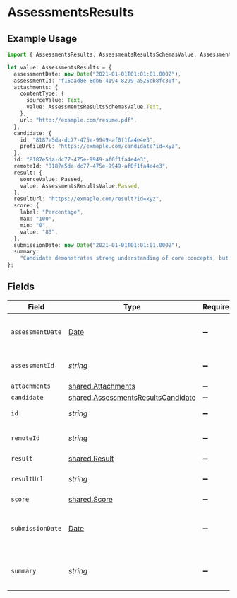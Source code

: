 # AssessmentsResults

## Example Usage

```typescript
import { AssessmentsResults, AssessmentsResultsSchemasValue, AssessmentsResultsValue } from "@stackone/stackone-client-ts/sdk/models/shared";

let value: AssessmentsResults = {
  assessmentDate: new Date("2021-01-01T01:01:01.000Z"),
  assessmentId: "f15aad8e-8db6-4194-8299-a525eb8fc30f",
  attachments: {
    contentType: {
      sourceValue: Text,
      value: AssessmentsResultsSchemasValue.Text,
    },
    url: "http://example.com/resume.pdf",
  },
  candidate: {
    id: "8187e5da-dc77-475e-9949-af0f1fa4e4e3",
    profileUrl: "https://exmaple.com/candidate?id=xyz",
  },
  id: "8187e5da-dc77-475e-9949-af0f1fa4e4e3",
  remoteId: "8187e5da-dc77-475e-9949-af0f1fa4e4e3",
  result: {
    sourceValue: Passed,
    value: AssessmentsResultsValue.Passed,
  },
  resultUrl: "https://exmaple.com/result?id=xyz",
  score: {
    label: "Percentage",
    max: "100",
    min: "0",
    value: "80",
  },
  submissionDate: new Date("2021-01-01T01:01:01.000Z"),
  summary:
    "Candidate demonstrates strong understanding of core concepts, but struggles with application",
};
```

## Fields

| Field                                                                                           | Type                                                                                            | Required                                                                                        | Description                                                                                     | Example                                                                                         |
| ----------------------------------------------------------------------------------------------- | ----------------------------------------------------------------------------------------------- | ----------------------------------------------------------------------------------------------- | ----------------------------------------------------------------------------------------------- | ----------------------------------------------------------------------------------------------- |
| `assessmentDate`                                                                                | [Date](https://developer.mozilla.org/en-US/docs/Web/JavaScript/Reference/Global_Objects/Date)   | :heavy_minus_sign:                                                                              | The start date of the candidate assessment                                                      | 2021-01-01T01:01:01.000Z                                                                        |
| `assessmentId`                                                                                  | *string*                                                                                        | :heavy_minus_sign:                                                                              | The id of the candidate assessment                                                              | f15aad8e-8db6-4194-8299-a525eb8fc30f                                                            |
| `attachments`                                                                                   | [shared.Attachments](../../../sdk/models/shared/attachments.md)                                 | :heavy_minus_sign:                                                                              | N/A                                                                                             |                                                                                                 |
| `candidate`                                                                                     | [shared.AssessmentsResultsCandidate](../../../sdk/models/shared/assessmentsresultscandidate.md) | :heavy_minus_sign:                                                                              | N/A                                                                                             |                                                                                                 |
| `id`                                                                                            | *string*                                                                                        | :heavy_minus_sign:                                                                              | Unique identifier                                                                               | 8187e5da-dc77-475e-9949-af0f1fa4e4e3                                                            |
| `remoteId`                                                                                      | *string*                                                                                        | :heavy_minus_sign:                                                                              | Provider's unique identifier                                                                    | 8187e5da-dc77-475e-9949-af0f1fa4e4e3                                                            |
| `result`                                                                                        | [shared.Result](../../../sdk/models/shared/result.md)                                           | :heavy_minus_sign:                                                                              | N/A                                                                                             |                                                                                                 |
| `resultUrl`                                                                                     | *string*                                                                                        | :heavy_minus_sign:                                                                              | The assessment`s result url                                                                     | https://exmaple.com/result?id=xyz                                                               |
| `score`                                                                                         | [shared.Score](../../../sdk/models/shared/score.md)                                             | :heavy_minus_sign:                                                                              | N/A                                                                                             |                                                                                                 |
| `submissionDate`                                                                                | [Date](https://developer.mozilla.org/en-US/docs/Web/JavaScript/Reference/Global_Objects/Date)   | :heavy_minus_sign:                                                                              | The submission date of the candidate assessment                                                 | 2021-01-01T01:01:01.000Z                                                                        |
| `summary`                                                                                       | *string*                                                                                        | :heavy_minus_sign:                                                                              | The summary about the result of the assessments                                                 | Candidate demonstrates strong understanding of core concepts, but struggles with application    |